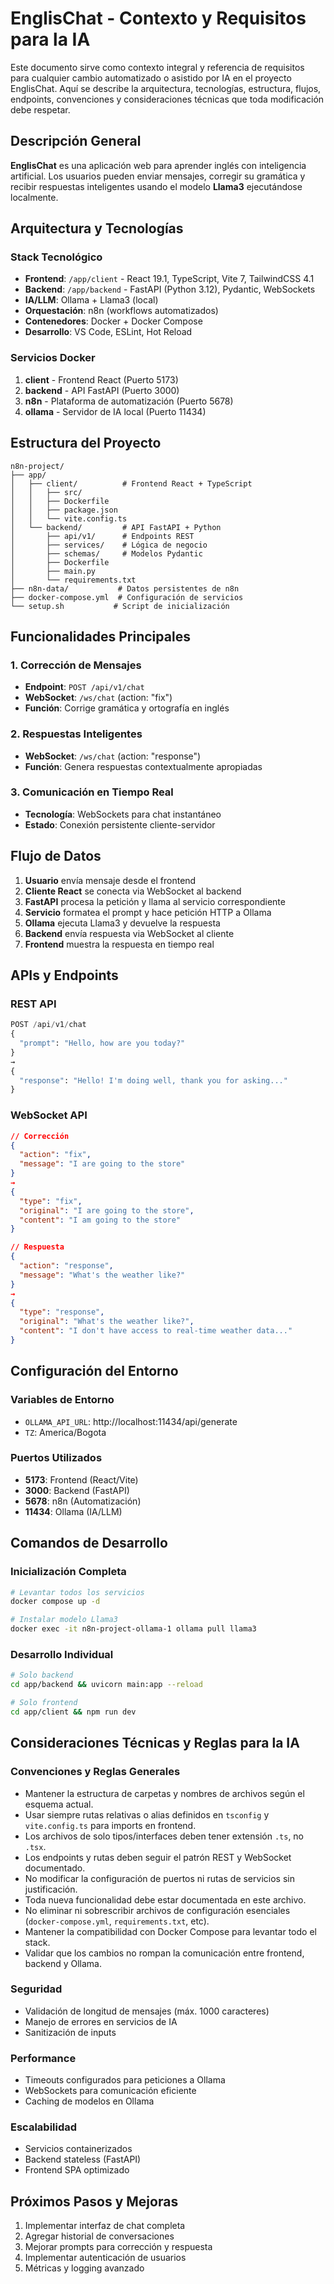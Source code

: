 
# EnglisChat - Contexto y Requisitos para la IA

Este documento sirve como contexto integral y referencia de requisitos para cualquier cambio automatizado o asistido por IA en el proyecto EnglisChat. Aquí se describe la arquitectura, tecnologías, estructura, flujos, endpoints, convenciones y consideraciones técnicas que toda modificación debe respetar.


## Descripción General
**EnglisChat** es una aplicación web para aprender inglés con inteligencia artificial. Los usuarios pueden enviar mensajes, corregir su gramática y recibir respuestas inteligentes usando el modelo **Llama3** ejecutándose localmente.


## Arquitectura y Tecnologías


### Stack Tecnológico
- **Frontend**: `/app/client` - React 19.1, TypeScript, Vite 7, TailwindCSS 4.1
- **Backend**: `/app/backend` - FastAPI (Python 3.12), Pydantic, WebSockets
- **IA/LLM**: Ollama + Llama3 (local)
- **Orquestación**: n8n (workflows automatizados)
- **Contenedores**: Docker + Docker Compose
- **Desarrollo**: VS Code, ESLint, Hot Reload


### Servicios Docker
1. **client** - Frontend React (Puerto 5173)
2. **backend** - API FastAPI (Puerto 3000)
3. **n8n** - Plataforma de automatización (Puerto 5678)
4. **ollama** - Servidor de IA local (Puerto 11434)


## Estructura del Proyecto

```
n8n-project/
├── app/
│   ├── client/          # Frontend React + TypeScript
│   │   ├── src/
│   │   ├── Dockerfile
│   │   ├── package.json
│   │   └── vite.config.ts
│   └── backend/         # API FastAPI + Python
│       ├── api/v1/      # Endpoints REST
│       ├── services/    # Lógica de negocio
│       ├── schemas/     # Modelos Pydantic
│       ├── Dockerfile
│       ├── main.py
│       └── requirements.txt
├── n8n-data/           # Datos persistentes de n8n
├── docker-compose.yml  # Configuración de servicios
└── setup.sh           # Script de inicialización
```


## Funcionalidades Principales

### 1. Corrección de Mensajes
- **Endpoint**: `POST /api/v1/chat`
- **WebSocket**: `/ws/chat` (action: "fix")
- **Función**: Corrige gramática y ortografía en inglés

### 2. Respuestas Inteligentes  
- **WebSocket**: `/ws/chat` (action: "response")
- **Función**: Genera respuestas contextualmente apropiadas

### 3. Comunicación en Tiempo Real
- **Tecnología**: WebSockets para chat instantáneo
- **Estado**: Conexión persistente cliente-servidor


## Flujo de Datos

1. **Usuario** envía mensaje desde el frontend
2. **Cliente React** se conecta via WebSocket al backend
3. **FastAPI** procesa la petición y llama al servicio correspondiente
4. **Servicio** formatea el prompt y hace petición HTTP a Ollama
5. **Ollama** ejecuta Llama3 y devuelve la respuesta
6. **Backend** envía respuesta via WebSocket al cliente
7. **Frontend** muestra la respuesta en tiempo real


## APIs y Endpoints

### REST API
```python
POST /api/v1/chat
{
  "prompt": "Hello, how are you today?"
}
→ 
{
  "response": "Hello! I'm doing well, thank you for asking..."
}
```

### WebSocket API
```json
// Corrección
{
  "action": "fix",
  "message": "I are going to the store"
}
→
{
  "type": "fix",
  "original": "I are going to the store",
  "content": "I am going to the store"
}

// Respuesta
{
  "action": "response", 
  "message": "What's the weather like?"
}
→
{
  "type": "response",
  "original": "What's the weather like?",
  "content": "I don't have access to real-time weather data..."
}
```


## Configuración del Entorno

### Variables de Entorno
- `OLLAMA_API_URL`: http://localhost:11434/api/generate
- `TZ`: America/Bogota

### Puertos Utilizados
- **5173**: Frontend (React/Vite)
- **3000**: Backend (FastAPI)
- **5678**: n8n (Automatización)
- **11434**: Ollama (IA/LLM)


## Comandos de Desarrollo

### Inicialización Completa
```bash
# Levantar todos los servicios
docker compose up -d

# Instalar modelo Llama3
docker exec -it n8n-project-ollama-1 ollama pull llama3
```

### Desarrollo Individual
```bash
# Solo backend
cd app/backend && uvicorn main:app --reload

# Solo frontend  
cd app/client && npm run dev
```


## Consideraciones Técnicas y Reglas para la IA

### Convenciones y Reglas Generales
- Mantener la estructura de carpetas y nombres de archivos según el esquema actual.
- Usar siempre rutas relativas o alias definidos en `tsconfig` y `vite.config.ts` para imports en frontend.
- Los archivos de solo tipos/interfaces deben tener extensión `.ts`, no `.tsx`.
- Los endpoints y rutas deben seguir el patrón REST y WebSocket documentado.
- No modificar la configuración de puertos ni rutas de servicios sin justificación.
- Toda nueva funcionalidad debe estar documentada en este archivo.
- No eliminar ni sobrescribir archivos de configuración esenciales (`docker-compose.yml`, `requirements.txt`, etc).
- Mantener la compatibilidad con Docker Compose para levantar todo el stack.
- Validar que los cambios no rompan la comunicación entre frontend, backend y Ollama.

### Seguridad
- Validación de longitud de mensajes (máx. 1000 caracteres)
- Manejo de errores en servicios de IA
- Sanitización de inputs

### Performance
- Timeouts configurados para peticiones a Ollama
- WebSockets para comunicación eficiente
- Caching de modelos en Ollama

### Escalabilidad
- Servicios containerizados
- Backend stateless (FastAPI)
- Frontend SPA optimizado


## Próximos Pasos y Mejoras
1. Implementar interfaz de chat completa
2. Agregar historial de conversaciones
3. Mejorar prompts para corrección y respuesta
4. Implementar autenticación de usuarios
5. Métricas y logging avanzado